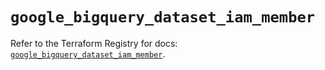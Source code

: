 # `google_bigquery_dataset_iam_member`

Refer to the Terraform Registry for docs: [`google_bigquery_dataset_iam_member`](https://registry.terraform.io/providers/drfaust92/google/4.16.4/docs/resources/bigquery_dataset_iam_member).
